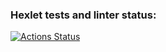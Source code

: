 ### Hexlet tests and linter status:
[![Actions Status](https://github.com/aliceicelie/devops-for-programmers-project-74/actions/workflows/hexlet-check.yml/badge.svg)](https://github.com/aliceicelie/devops-for-programmers-project-74/actions)